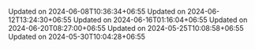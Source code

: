 
Updated on 2024-06-08T10:36:34+06:55
Updated on 2024-06-12T13:24:30+06:55
Updated on 2024-06-16T01:16:04+06:55
Updated on 2024-06-20T08:27:00+06:55
Updated on 2024-05-25T10:08:58+06:55
Updated on 2024-05-30T10:04:28+06:55